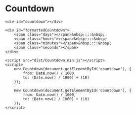 # Countdown

    <div id="countdown"></div>
    
    <div id="formattedCountdown">
        <span class="days"></span>&nbsp;:::&nbsp;
        <span class="hours"></span>&nbsp;:::&nbsp;
        <span class="minutes"></span>&nbsp;:::&nbsp;
        <span class="seconds"></span>
    </div>
    
    <script src="dist/Countdown.min.js"></script>
    <script>
        new Countdown(document.getElementById('countdown'), {
            from: Date.now() / 1000,
            to: (Date.now() / 1000) + (10)
        });
        
        new Countdown(document.getElementById('countdown'), {
            from: Date.now() / 1000,
            to: (Date.now() / 1000) + (10)
        });
    </script>
